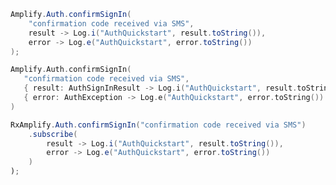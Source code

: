 <amplify-block-switcher>
 <amplify-block name="Java">

```java
Amplify.Auth.confirmSignIn(
    "confirmation code received via SMS",
    result -> Log.i("AuthQuickstart", result.toString()),
    error -> Log.e("AuthQuickstart", error.toString())
);
```

 </amplify-block>
 <amplify-block name="Kotlin">

 ```kotlin
Amplify.Auth.confirmSignIn(
    "confirmation code received via SMS",
    { result: AuthSignInResult -> Log.i("AuthQuickstart", result.toString()) },
    { error: AuthException -> Log.e("AuthQuickstart", error.toString()) }
)
```

 </amplify-block>
  <amplify-block name="RxJava">

```java
RxAmplify.Auth.confirmSignIn("confirmation code received via SMS")
    .subscribe(
        result -> Log.i("AuthQuickstart", result.toString()),
        error -> Log.e("AuthQuickstart", error.toString())
    )
);
```

 </amplify-block>
</amplify-block-switcher>
